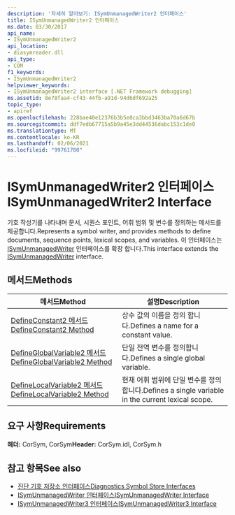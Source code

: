 ```yaml
---
description: '자세히 알아보기: ISymUnmanagedWriter2 인터페이스'
title: ISymUnmanagedWriter2 인터페이스
ms.date: 03/30/2017
api_name:
- ISymUnmanagedWriter2
api_location:
- diasymreader.dll
api_type:
- COM
f1_keywords:
- ISymUnmanagedWriter2
helpviewer_keywords:
- ISymUnmanagedWriter2 interface [.NET Framework debugging]
ms.assetid: 8e78faa4-cf43-44fb-a91d-94d6df692a25
topic_type:
- apiref
ms.openlocfilehash: 228bae40e12376b3b5e8ca3bbd3463ba70a6d67b
ms.sourcegitcommit: ddf7edb67715a5b9a45e3dd44536dabc153c1de0
ms.translationtype: MT
ms.contentlocale: ko-KR
ms.lasthandoff: 02/06/2021
ms.locfileid: "99761780"
---
```

# <a name="isymunmanagedwriter2-interface"></a><span data-ttu-id="13ad8-103">ISymUnmanagedWriter2 인터페이스</span><span class="sxs-lookup"><span data-stu-id="13ad8-103">ISymUnmanagedWriter2 Interface</span></span>

<span data-ttu-id="13ad8-104">기호 작성기를 나타내며 문서, 시퀀스 포인트, 어휘 범위 및 변수를 정의하는 메서드를 제공합니다.</span><span class="sxs-lookup"><span data-stu-id="13ad8-104">Represents a symbol writer, and provides methods to define documents, sequence points, lexical scopes, and variables.</span></span> <span data-ttu-id="13ad8-105">이 인터페이스는 [ISymUnmanagedWriter](isymunmanagedwriter-interface.md) 인터페이스를 확장 합니다.</span><span class="sxs-lookup"><span data-stu-id="13ad8-105">This interface extends the [ISymUnmanagedWriter](isymunmanagedwriter-interface.md) interface.</span></span>  
  
## <a name="methods"></a><span data-ttu-id="13ad8-106">메서드</span><span class="sxs-lookup"><span data-stu-id="13ad8-106">Methods</span></span>  
  
|<span data-ttu-id="13ad8-107">메서드</span><span class="sxs-lookup"><span data-stu-id="13ad8-107">Method</span></span>|<span data-ttu-id="13ad8-108">설명</span><span class="sxs-lookup"><span data-stu-id="13ad8-108">Description</span></span>|  
|------------|-----------------|  
|[<span data-ttu-id="13ad8-109">DefineConstant2 메서드</span><span class="sxs-lookup"><span data-stu-id="13ad8-109">DefineConstant2 Method</span></span>](isymunmanagedwriter2-defineconstant2-method.md)|<span data-ttu-id="13ad8-110">상수 값의 이름을 정의 합니다.</span><span class="sxs-lookup"><span data-stu-id="13ad8-110">Defines a name for a constant value.</span></span>|  
|[<span data-ttu-id="13ad8-111">DefineGlobalVariable2 메서드</span><span class="sxs-lookup"><span data-stu-id="13ad8-111">DefineGlobalVariable2 Method</span></span>](isymunmanagedwriter2-defineglobalvariable2-method.md)|<span data-ttu-id="13ad8-112">단일 전역 변수를 정의합니다.</span><span class="sxs-lookup"><span data-stu-id="13ad8-112">Defines a single global variable.</span></span>|  
|[<span data-ttu-id="13ad8-113">DefineLocalVariable2 메서드</span><span class="sxs-lookup"><span data-stu-id="13ad8-113">DefineLocalVariable2 Method</span></span>](isymunmanagedwriter2-definelocalvariable2-method.md)|<span data-ttu-id="13ad8-114">현재 어휘 범위에 단일 변수를 정의합니다.</span><span class="sxs-lookup"><span data-stu-id="13ad8-114">Defines a single variable in the current lexical scope.</span></span>|  
  
## <a name="requirements"></a><span data-ttu-id="13ad8-115">요구 사항</span><span class="sxs-lookup"><span data-stu-id="13ad8-115">Requirements</span></span>  

 <span data-ttu-id="13ad8-116">**헤더:** CorSym, CorSym</span><span class="sxs-lookup"><span data-stu-id="13ad8-116">**Header:** CorSym.idl, CorSym.h</span></span>  
  
## <a name="see-also"></a><span data-ttu-id="13ad8-117">참고 항목</span><span class="sxs-lookup"><span data-stu-id="13ad8-117">See also</span></span>

- [<span data-ttu-id="13ad8-118">진단 기호 저장소 인터페이스</span><span class="sxs-lookup"><span data-stu-id="13ad8-118">Diagnostics Symbol Store Interfaces</span></span>](diagnostics-symbol-store-interfaces.md)
- [<span data-ttu-id="13ad8-119">ISymUnmanagedWriter 인터페이스</span><span class="sxs-lookup"><span data-stu-id="13ad8-119">ISymUnmanagedWriter Interface</span></span>](isymunmanagedwriter-interface.md)
- [<span data-ttu-id="13ad8-120">ISymUnmanagedWriter3 인터페이스</span><span class="sxs-lookup"><span data-stu-id="13ad8-120">ISymUnmanagedWriter3 Interface</span></span>](isymunmanagedwriter3-interface.md)
